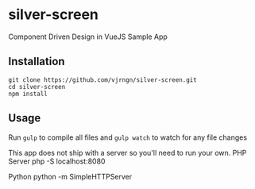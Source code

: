 # silver-screen
Component Driven Design in VueJS Sample App

## Installation
	git clone https://github.com/vjrngn/silver-screen.git
	cd silver-screen
	npm install

## Usage 
Run `gulp` to compile all files and `gulp watch` to watch for any file changes

This app does not ship with a server so you'll need to run your own.
PHP Server 
	php -S localhost:8080

Python
	python -m SimpleHTTPServer
